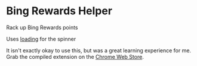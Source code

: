 Bing Rewards Helper
===================

Rack up Bing Rewards points

Uses [loading](https://github.com/jxnblk/loading) for the spinner

It isn't exactly okay to use this, but was a great learning experience for me.
Grab the compiled extension on the [Chrome Web Store](https://chrome.google.com/webstore/detail/bing-rewards-helper/neodenankcjdlhndmpcffjmcealafaig).
